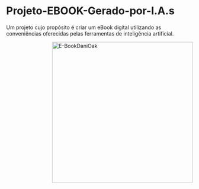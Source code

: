 # Projeto-EBOOK-Gerado-por-I.A.s
Um projeto cujo propósito é criar um eBook digital utilizando as conveniências oferecidas pelas ferramentas de inteligência artificial. 

<p align="left"> 
<img align="right" alt="E-BookDaniOak" width="380" src="https://photos.google.com/u/1/share/AF1QipMWqqQnmiELbZ3QRHr60EfhSyMN4MJ5jmZLvzNQVnzmIZuI8nZ5y-nxjyj90bpVcQ/photo/AF1QipM1vqlH6Ehn2JWWP_2dgMqndUYMiF-ZtNkuRR-m?key=Zkk3TkJLajNXYU1VclJCcFUya091OXlSNUMweENR" width="400">
